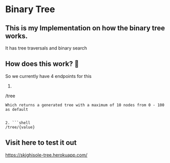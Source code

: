 # Binary Tree

## This is my Implementation on how the binary tree works.

It has tree traversals and binary search

## How does this work? 🤔
So we currently have 4 endpoints for this

1. ```shell
/tree
```
Which returns a generated tree with a maximum of 10 nodes from 0 - 100 as default


2. ```shell
/tree/{value}
```

## Visit here to test it out
https://skjghisole-tree.herokuapp.com/

